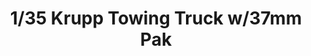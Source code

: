 ---
layout: product
title: "1/35 Krupp Towing Truck w/37mm Pak"
price: "4700" 
desc: "Maketa"
img_path: "/assets/img/TAM35259.webp"
brand: "Tamiya"
available: false
special_offer: false
new: false
soon: false
cat: "010000"
subcat: "010300"
subsubcat: "0N/A"
sifra: "TAM35259"
popular: false
spec: false
---